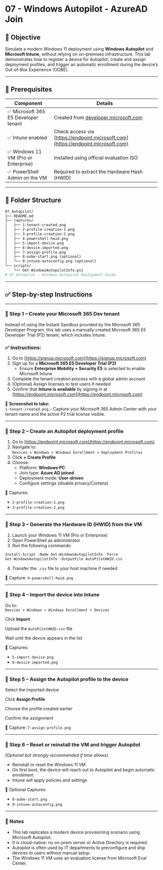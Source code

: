 # 07 - Windows Autopilot - AzureAD Join

## 🎯 Objective

Simulate a modern Windows 11 deployment using **Windows Autopilot** and **Microsoft Intune**, without relying on on-premises infrastructure. This lab demonstrates how to register a device for Autopilot, create and assign deployment profiles, and trigger an automatic enrollment during the device’s Out-of-Box Experience (OOBE).

---

## 🧰 Prerequisites

| Component | Details |
|----------|---------|
| ✅ Microsoft 365 E5 Developer tenant | Created from [developer.microsoft.com](https://developer.microsoft.com/en-us/microsoft-365/dev-program) |
| ✅ Intune enabled | Check access via [https://endpoint.microsoft.com](https://endpoint.microsoft.com) |
| ✅ Windows 11 VM (Pro or Enterprise) | Installed using official evaluation ISO |
| ✅ PowerShell Admin on the VM | Required to extract the Hardware Hash (HWID) |

---

## 🧱 Folder Structure

```bash
07_Autopilot/
├── README.md
├── captures/
│   ├── 1-tenant-created.png
│   ├── 2-profile-creation-1.png
│   ├── 3-profile-creation-2.png
│   ├── 4-powershell-hwid.png
│   ├── 5-import-device.png
│   ├── 6-device-imported.png
│   ├── 7-assign-profile.png
│   ├── 8-oobe-start.png (optional)
│   └── 9-intune-autoconfig.png (optional)
└── scripts/
    └── Get-WindowsAutopilotInfo.ps1
# 07_Autopilot - Windows Autopilot Deployment Guide
```
---

## ✅ Step-by-step Instructions

---

### 🧩 Step 1 – Create your Microsoft 365 Dev tenant

Instead of using the Instant Sandbox provided by the Microsoft 365 Developer Program, this lab uses a manually created Microsoft 365 E5 Developer Trial (P2) tenant, which includes Intune.

### ✅ Instructions:

1. Go to [https://signup.microsoft.com](https://signup.microsoft.com)
2. Sign up for a **Microsoft 365 E5 Developer Trial (P2)**
   - Ensure **Enterprise Mobility + Security E5** is selected to enable Microsoft Intune
3. Complete the tenant creation process with a global admin account
4. (Optional) Assign licenses to test users if needed
5. Confirm that **Intune is available** by signing in at [https://endpoint.microsoft.com](https://endpoint.microsoft.com)

📸 **Screenshot to take:**  
`1-tenant-created.png` – Capture your Microsoft 365 Admin Center with your tenant name and the active P2 trial license visible.

---

### 🧩 Step 2 – Create an Autopilot deployment profile

1. Go to [https://endpoint.microsoft.com](https://endpoint.microsoft.com)  
2. Navigate to:  
   `Devices > Windows > Windows Enrollment > Deployment Profiles`  
3. Click **+ Create Profile**  
4. Choose:  
   - Platform: **Windows PC**  
   - Join type: **Azure AD joined**  
   - Deployment mode: **User-driven**  
   - Configure settings (disable privacy/Cortana)  

📸 Captures:  
- `2-profile-creation-1.png`  
- `3-profile-creation-2.png`

---

### 🧩 Step 3 – Generate the Hardware ID (HWID) from the VM

1. Launch your Windows 11 VM (Pro or Enterprise)  
2. Open PowerShell as administrator  
3. Run the following commands:

```powershell
Install-Script -Name Get-WindowsAutopilotInfo -Force
Get-WindowsAutopilotInfo -OutputFile AutoPilotHWID.csv
```

4. Transfer the `.csv` file to your host machine if needed

📸 Capture: `4-powershell-hwid.png`

---

### 🧩 Step 4 – Import the device into Intune

Go to:  
`Devices > Windows > Windows Enrollment > Devices`

Click **Import**

Upload the `AutoPilotHWID.csv` file

Wait until the device appears in the list

📸 Captures:  
- `5-import-device.png`  
- `6-device-imported.png`

---

### 🧩 Step 5 – Assign the Autopilot profile to the device

Select the imported device

Click **Assign Profile**

Choose the profile created earlier

Confirm the assignment

📸 Capture: `7-assign-profile.png`

---

### 🧩 Step 6 – Reset or reinstall the VM and trigger Autopilot

*(Optional but strongly recommended if time allows)*

- Reinstall or reset the Windows 11 VM  
- On first boot, the device will reach out to Autopilot and begin automatic enrollment  
- Intune will apply policies and settings

📸 Optional Captures:  
- `8-oobe-start.png`  
- `9-intune-autoconfig.png`

---

### 🧠 Notes

- This lab replicates a modern device provisioning scenario using Microsoft Autopilot.  
- It is cloud-native: no on-prem server or Active Directory is required.  
- Autopilot is often used by IT departments to preconfigure and ship devices to users without manual setup.  
- The Windows 11 VM uses an evaluation license from Microsoft Eval Center.
